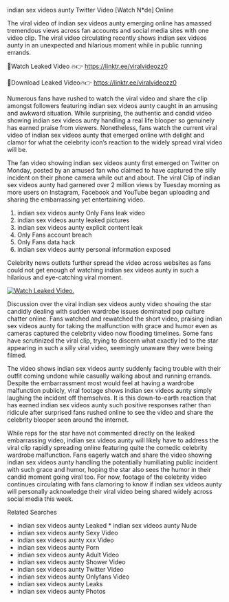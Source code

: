 ﻿indian sex videos aunty Twitter Video [Watch N*de] Online

The viral video of ﻿indian sex videos aunty emerging online has amassed tremendous views across fan accounts and social media sites with one video clip. The viral video circulating recently shows ﻿indian sex videos aunty in an unexpected and hilarious moment while in public running errands. 

🔴Watch Leaked Video 🔥👉  https://linktr.ee/viralvideozz0 

🔴Download Leaked Video🔥👉  https://linktr.ee/viralvideozz0 

Numerous fans have rushed to watch the viral video and share the clip amongst followers featuring ﻿indian sex videos aunty caught in an amusing and awkward situation. While surprising, the authentic and candid video showing ﻿indian sex videos aunty handling a real life blooper so genuinely has earned praise from viewers. Nonetheless, fans watch the current viral video of ﻿indian sex videos aunty that emerged online with delight and clamor for what the celebrity icon’s reaction to the widely spread viral video will be.

The fan video showing ﻿indian sex videos aunty first emerged on Twitter on Monday, posted by an amused fan who claimed to have captured the silly incident on their phone camera while out and about. The viral Clip of ﻿indian sex videos aunty had garnered over 2 million views by Tuesday morning as more users on Instagram, Facebook and YouTube began uploading and sharing the embarrassing yet entertaining video. 

1. ﻿indian sex videos aunty Only Fans leak video
2. ﻿indian sex videos aunty leaked pictures
3. ﻿indian sex videos aunty explicit content leak
4. Only Fans account breach
5. Only Fans data hack
6. ﻿indian sex videos aunty personal information exposed

Celebrity news outlets further spread the video across websites as fans could not get enough of watching ﻿indian sex videos aunty in such a hilarious and eye-catching viral moment. 

[![Watch Leaked Video.](https://miro.medium.com/v2/resize:fit:828/format:webp/1*cilzJN44JGOrTw9NJCrNHA.gif "Watch Leaked Video")](https://linktr.ee/viralvideozz0)

Discussion over the viral ﻿indian sex videos aunty video showing the star candidly dealing with sudden wardrobe issues dominated pop culture chatter online. Fans watched and rewatched the short video, praising ﻿indian sex videos aunty for taking the malfunction with grace and humor even as cameras captured the celebrity video now flooding timelines. Some fans have scrutinized the viral clip, trying to discern what exactly led to the star appearing in such a silly viral video, seemingly unaware they were being filmed.

The video shows ﻿indian sex videos aunty suddenly facing trouble with their outfit coming undone while casually walking about and running errands. Despite the embarrassment most would feel at having a wardrobe malfunction publicly, viral footage shows ﻿indian sex videos aunty simply laughing the incident off themselves. It is this down-to-earth reaction that has earned ﻿indian sex videos aunty such positive responses rather than ridicule after surprised fans rushed online to see the video and share the celebrity blooper seen around the internet.  

While reps for the star have not commented directly on the leaked embarrassing video, ﻿indian sex videos aunty will likely have to address the viral clip rapidly spreading online featuring quite the comedic celebrity wardrobe malfunction. Fans eagerly watch and share the video showing ﻿indian sex videos aunty handling the potentially humiliating public incident with such grace and humor, hoping the star also sees the humor in their candid moment going viral too. For now, footage of the celebrity video continues circulating with fans clamoring to know if ﻿indian sex videos aunty will personally acknowledge their viral video being shared widely across social media this week.

Related Searches
* ﻿indian sex videos aunty Leaked
﻿* indian sex videos aunty Nude
* ﻿indian sex videos aunty Sexy Video
* ﻿indian sex videos aunty xxx Video
* ﻿indian sex videos aunty Porn
* ﻿indian sex videos aunty Adult Video
* ﻿indian sex videos aunty Shower Video
* ﻿indian sex videos aunty Twitter Video
* ﻿indian sex videos aunty Onlyfans Video
* ﻿indian sex videos aunty Leaks
* ﻿indian sex videos aunty Photos